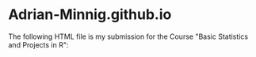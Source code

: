 # Adrian-Minnig.github.io

The following HTML file is my submission for the Course "Basic Statistics and Projects in R":

